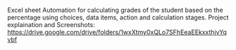 Excel sheet Automation for calculating grades of the student based on the percentage using choices, data items, action and calculation stages.
Project explaination and Screenshots: https://drive.google.com/drive/folders/1wxXtmy0xQLo7SFhEeaEEkxxthjvYqvbf
